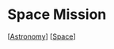 # Space Mission

[[Astronomy]] [[Space]]

[//begin]: # "Autogenerated link references for markdown compatibility"
[Astronomy]: astronomy "Astronomy"
[Space]: space "Space"
[//end]: # "Autogenerated link references"